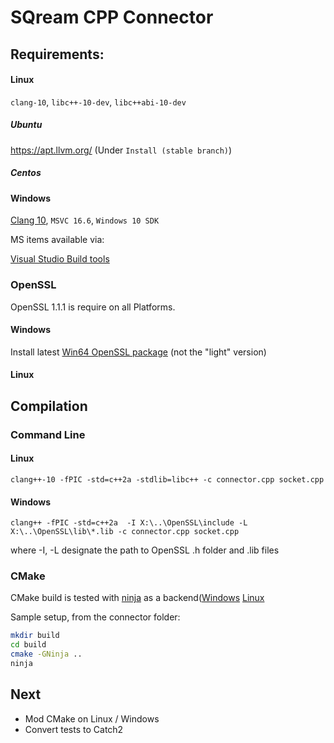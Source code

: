 # SQream CPP Connector

## Requirements:

#### Linux

`clang-10`, `libc++-10-dev`, `libc++abi-10-dev`

##### Ubuntu

https://apt.llvm.org/  (Under `Install (stable branch)`)

##### Centos

#### Windows

[Clang 10](https://github.com/llvm/llvm-project/releases/download/llvmorg-10.0.0/LLVM-10.0.0-win64.exe), `MSVC 16.6`, `Windows 10 SDK`

MS items available via: 

[Visual Studio Build tools](https://visualstudio.microsoft.com/visual-cpp-build-tools/)

### OpenSSL
OpenSSL 1.1.1 is require on all Platforms.

#### Windows
Install latest [Win64 OpenSSL package](https://slproweb.com/products/Win32OpenSSL.html) (not the "light" version)

#### Linux


## Compilation

### Command Line

#### Linux

`clang++-10 -fPIC -std=c++2a -stdlib=libc++ -c connector.cpp socket.cpp`

#### Windows

`clang++ -fPIC -std=c++2a  -I X:\..\OpenSSL\include -L X:\..\OpenSSL\lib\*.lib -c connector.cpp socket.cpp`

where -I, -L designate the path to OpenSSL .h folder and .lib files

### CMake

CMake build is tested with [ninja](https://ninja-build.org) as a backend([Windows](https://github.com/ninja-build/ninja/releases) [Linux](https://github.com/ninja-build/ninja/wiki/Pre-built-Ninja-packages)

Sample setup, from the connector folder:

```bash
mkdir build
cd build
cmake -GNinja ..
ninja
```

## Next
- Mod CMake on Linux / Windows
- Convert tests to Catch2

